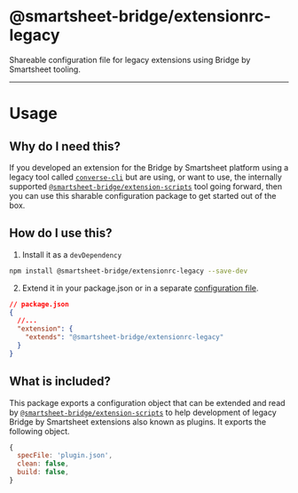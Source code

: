 # @smartsheet-bridge/extensionrc-legacy

Shareable configuration file for legacy extensions using Bridge by Smartsheet tooling.

---

# Usage

## Why do I need this?

If you developed an extension for the Bridge by Smartsheet platform using a legacy tool called [`converse-cli`](https://www.npmjs.com/package/converse-cli) but are using, or want to use, the internally supported [`@smartsheet-bridge/extension-scripts`](https://www.npmjs.com/package/@smartsheet-bridge/extension-scripts) tool going forward, then you can use this sharable configuration package to get started out of the box.

## How do I use this?

1. Install it as a `devDependency`

```bash
npm install @smartsheet-bridge/extensionrc-legacy --save-dev
```

2. Extend it in your package.json or in a separate [configuration file](https://www.npmjs.com/package/@smartsheet-bridge/extension-scripts#configuration-files).

```json
// package.json
{
  //...
  "extension": {
    "extends": "@smartsheet-bridge/extensionrc-legacy"
  }
}
```

## What is included?

This package exports a configuration object that can be extended and read by [`@smartsheet-bridge/extension-scripts`](https://www.npmjs.com/package/@smartsheet-bridge/extension-scripts) to help development of legacy Bridge by Smartsheet extensions also known as plugins. It exports the following object.

```js
{
  specFile: 'plugin.json',
  clean: false,
  build: false,
}
```
